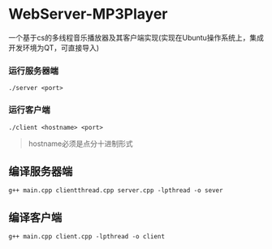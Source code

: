 # WebServer-MP3Player
一个基于cs的多线程音乐播放器及其客户端实现(实现在Ubuntu操作系统上，集成开发环境为QT，可直接导入)


### 运行服务器端
`./server <port>`

### 运行客户端
`./client <hostname> <port>`

> hostname必须是点分十进制形式

## 编译服务器端
`g++ main.cpp clientthread.cpp server.cpp -lpthread -o sever`

## 编译客户端
`g++ main.cpp client.cpp -lpthread -o client`
